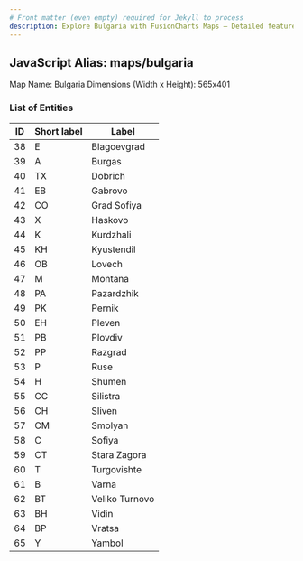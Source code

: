 ```yaml
---
# Front matter (even empty) required for Jekyll to process
description: Explore Bulgaria with FusionCharts Maps – Detailed features for seamless integration. Try now & enhance your data visualization today! 
---
```


## JavaScript Alias: maps/bulgaria

Map Name: Bulgaria
Dimensions (Width x Height): 565x401





### List of Entities

ID | Short label | Label
---|---|---|
38|E|Blagoevgrad
39|A|Burgas
40|TX|Dobrich
41|EB|Gabrovo
42|CO|Grad Sofiya
43|X|Haskovo
44|K|Kurdzhali
45|KH|Kyustendil
46|OB|Lovech
47|M|Montana
48|PA|Pazardzhik
49|PK|Pernik
50|EH|Pleven
51|PB|Plovdiv
52|PP|Razgrad
53|P|Ruse
54|H|Shumen
55|CC|Silistra
56|CH|Sliven
57|CM|Smolyan
58|C|Sofiya
59|CT|Stara Zagora
60|T|Turgovishte
61|B|Varna
62|BT|Veliko Turnovo
63|BH|Vidin
64|BP|Vratsa
65|Y|Yambol

